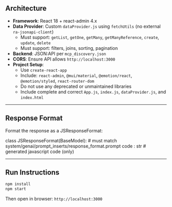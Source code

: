 
## Architecture

- **Framework**: React 18 + react-admin 4.x
- **Data Provider**: Custom `dataProvider.js` using `fetchUtils` (no external `ra-jsonapi-client`)
  - Must support: `getList`, `getOne`, `getMany`, `getManyReference`, `create`, `update`, `delete`
  - Must support: filters, joins, sorting, pagination
- **Backend**: JSON:API per `mcp_discovery.json`
- **CORS**: Ensure API allows `http://localhost:3000`
- **Project Setup**:
  - Use `create-react-app`
  - Include: `react-admin`, `@mui/material`, `@emotion/react`, `@emotion/styled`, `react-router-dom`
  - Do not use any deprecated or unmaintained libraries
  - Include complete and correct `App.js`, `index.js`, `dataProvider.js`, and `index.html`

---

## Response Format

Format the response as a JSResponseFormat:

class JSResponseFormat(BaseModel):  # must match system/genai/prompt_inserts/response_format.prompt
    code : str # generated javascript code (only)

---

## Run Instructions

```bash
npm install
npm start
```

Then open in browser: `http://localhost:3000`
